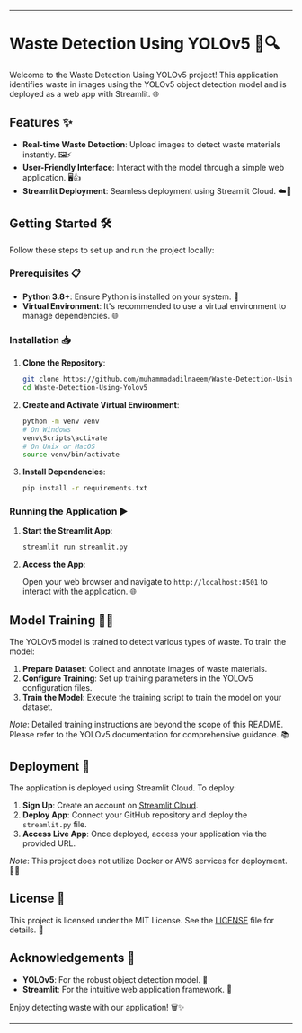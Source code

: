 
----

# **Waste Detection Using YOLOv5 🚮🔍**

Welcome to the Waste Detection Using YOLOv5 project! This application identifies waste in images using the YOLOv5 object detection model and is deployed as a web app with Streamlit. 🌐

## **Features ✨**

- **Real-time Waste Detection**: Upload images to detect waste materials instantly. 🖼️⚡
- **User-Friendly Interface**: Interact with the model through a simple web application. 🖥️👍
- **Streamlit Deployment**: Seamless deployment using Streamlit Cloud. ☁️🚀

## **Getting Started 🛠️**

Follow these steps to set up and run the project locally:

### **Prerequisites 📋**

- **Python 3.8+**: Ensure Python is installed on your system. 🐍
- **Virtual Environment**: It's recommended to use a virtual environment to manage dependencies. 🌐

### **Installation 📥**

1. **Clone the Repository**:

   ```bash
   git clone https://github.com/muhammadadilnaeem/Waste-Detection-Using-Yolov5.git
   cd Waste-Detection-Using-Yolov5
   ```

2. **Create and Activate Virtual Environment**:

   ```bash
   python -m venv venv
   # On Windows
   venv\Scripts\activate
   # On Unix or MacOS
   source venv/bin/activate
   ```

3. **Install Dependencies**:

   ```bash
   pip install -r requirements.txt
   ```

### Running the Application ▶️

1. **Start the Streamlit App**:

   ```bash
   streamlit run streamlit.py
   ```

2. **Access the App**:

   Open your web browser and navigate to `http://localhost:8501` to interact with the application. 🌐

## **Model Training 🏋️‍♂️**

The YOLOv5 model is trained to detect various types of waste. To train the model:

1. **Prepare Dataset**: Collect and annotate images of waste materials.
2. **Configure Training**: Set up training parameters in the YOLOv5 configuration files.
3. **Train the Model**: Execute the training script to train the model on your dataset.

*Note*: Detailed training instructions are beyond the scope of this README. Please refer to the YOLOv5 documentation for comprehensive guidance. 📚

## **Deployment 🚀**

The application is deployed using Streamlit Cloud. To deploy:

1. **Sign Up**: Create an account on [Streamlit Cloud](https://streamlit.io/cloud).
2. **Deploy App**: Connect your GitHub repository and deploy the `streamlit.py` file.
3. **Access Live App**: Once deployed, access your application via the provided URL.

*Note*: This project does not utilize Docker or AWS services for deployment. 🛑🐳


## **License 📄**

This project is licensed under the MIT License. See the [LICENSE](LICENSE) file for details. 📜

## **Acknowledgements 🙏**

- **YOLOv5**: For the robust object detection model. 🤖
- **Streamlit**: For the intuitive web application framework. 🌟

Enjoy detecting waste with our application! 🗑️✨ 

----

